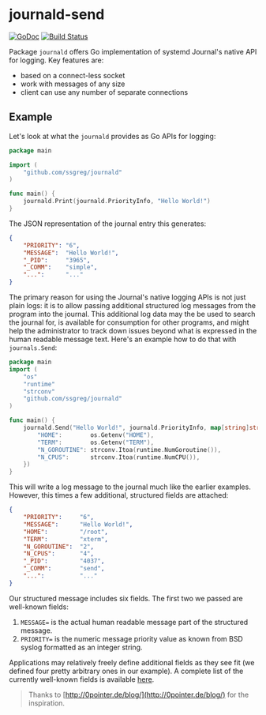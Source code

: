 # journald-send
[![GoDoc](https://godoc.org/github.com/ssgreg/journald-send?status.svg)](https://godoc.org/github.com/ssgreg/journald-send)
[![Build Status](https://travis-ci.org/ssgreg/journald-send.svg?branch=master)](https://travis-ci.org/ssgreg/journald-send)

Package `journald` offers Go implementation of systemd Journal's native API for logging. Key features are:

* based on a connect-less socket
* work with messages of any size
* client can use any number of separate connections

## Example

Let's look at what the `journald` provides as Go APIs for logging:

```go
package main

import (
    "github.com/ssgreg/journald"
)

func main() {
    journald.Print(journald.PriorityInfo, "Hello World!")
}
```

The JSON representation of the journal entry this generates:

```json
{
    "PRIORITY": "6",
    "MESSAGE":  "Hello World!",
    "_PID":     "3965",
    "_COMM":    "simple",
    "...":      "..."
}
```

The primary reason for using the Journal's native logging APIs is not just plain logs: it is to allow passing additional structured log messages from the program into the journal. This additional log data may the be used to search the journal for, is available for consumption for other programs, and might help the administrator to track down issues beyond what is expressed in the human readable message text. Here's an example how to do that with `journals.Send`:

```go
package main
import (
    "os"
    "runtime"
    "strconv"
    "github.com/ssgreg/journald"
)

func main() {
    journald.Send("Hello World!", journald.PriorityInfo, map[string]string{
        "HOME":        os.Getenv("HOME"),
        "TERM":        os.Getenv("TERM"),
        "N_GOROUTINE": strconv.Itoa(runtime.NumGoroutine()),
        "N_CPUS":      strconv.Itoa(runtime.NumCPU()),
    })
}
```

This will write a log message to the journal much like the earlier examples. However, this times a few additional, structured fields are attached:

```json
{
    "PRIORITY":     "6",
    "MESSAGE":      "Hello World!",
    "HOME":         "/root",
    "TERM":         "xterm",
    "N_GOROUTINE":  "2",
    "N_CPUS":       "4",
    "_PID":         "4037",
    "_COMM":        "send",
    "...":          "..."
}
```

Our structured message includes six fields. The first two we passed are well-known fields:

1. `MESSAGE=` is the actual human readable message part of the structured message.
1. `PRIORITY=` is the numeric message priority value as known from BSD syslog formatted as an integer string.

Applications may relatively freely define additional fields as they see fit (we defined four pretty arbitrary ones in our example). A complete list of the currently well-known fields is available [here](https://www.freedesktop.org/software/systemd/man/systemd.journal-fields.html).

> Thanks to [http://0pointer.de/blog/](http://0pointer.de/blog/) for the inspiration.
